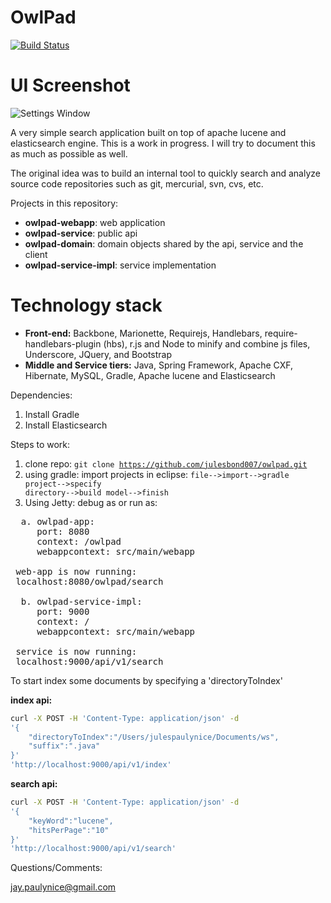 OwlPad
==========
[![Build Status](https://travis-ci.org/julesbond007/owlpad.svg)](https://travis-ci.org/julesbond007/owlpad)

UI Screenshot
==========
![Settings Window](https://raw.github.com/julesbond007/owlpad/master/owlpad-webapp/src/main/webapp/resources/img/screenshot.png)

A very simple search application built on top of apache lucene and elasticsearch engine.  This is a work in progress.  I will try to document this as much as possible as well.

The original idea was to build an internal tool to quickly search and analyze source code repositories such as git, mercurial, svn, cvs, etc.

Projects in this repository: 

<ul>
<li><b>owlpad-webapp</b>: web application</li>
<li><b>owlpad-service</b>: public api</li>
<li><b>owlpad-domain</b>: domain objects shared by the api, service and the client</li>
<li><b>owlpad-service-impl</b>: service implementation</li>
</ul>

Technology stack
================
<ul>
<li><b>Front-end:</b> Backbone, Marionette, Requirejs, Handlebars, require-handlebars-plugin (hbs), r.js and Node to minify and combine js files, Underscore, JQuery, and Bootstrap</li>
<li><b>Middle and Service tiers:</b> Java, Spring Framework, Apache CXF, Hibernate, MySQL, Gradle, Apache lucene and Elasticsearch</li>
</ul>

Dependencies:
 
1. Install Gradle
2. Install Elasticsearch

Steps to work:

1. clone repo: 
  <code>git clone https://github.com/julesbond007/owlpad.git</code>
2. using gradle: import projects in eclipse:
  <code>file-->import-->gradle project-->specify directory-->build model-->finish</code>
3. Using Jetty: debug as or run as:
<pre>
  a. owlpad-app:
     port: 8080
     context: /owlpad
     webappcontext: src/main/webapp

 web-app is now running: 
 localhost:8080/owlpad/search

  b. owlpad-service-impl:
     port: 9000
     context: /
     webappcontext: src/main/webapp

 service is now running: 
 localhost:9000/api/v1/search
</pre>

<p>To start index some documents by specifying a 'directoryToIndex'</p>

<b>index api:</b>
```bash
curl -X POST -H 'Content-Type: application/json' -d 
'{
    "directoryToIndex":"/Users/julespaulynice/Documents/ws",
    "suffix":".java"
}' 
'http://localhost:9000/api/v1/index'
```

<b>search api:</b>
```bash
curl -X POST -H 'Content-Type: application/json' -d 
'{
    "keyWord":"lucene",
    "hitsPerPage":"10"
}' 
'http://localhost:9000/api/v1/search'
```

Questions/Comments:

jay.paulynice@gmail.com
